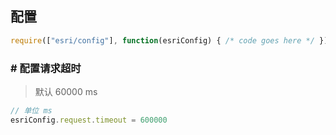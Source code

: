 ## 配置
```js
require(["esri/config"], function(esriConfig) { /* code goes here */ });
```
### # 配置请求超时
> 默认 60000 ms
```js
// 单位 ms
esriConfig.request.timeout = 600000
```